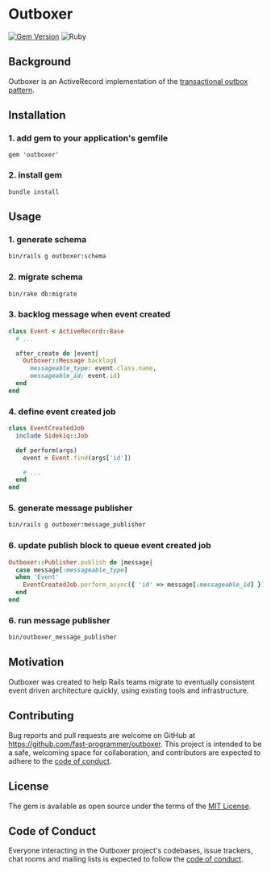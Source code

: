 # Outboxer

[![Gem Version](https://badge.fury.io/rb/outboxer.svg)](https://badge.fury.io/rb/outboxer)
![Ruby](https://github.com/fast-programmer/outboxer/actions/workflows/master.yml/badge.svg)

## Background

Outboxer is an ActiveRecord implementation of the [transactional outbox pattern](https://microservices.io/patterns/data/transactional-outbox.html).

## Installation

### 1. add gem to your application's gemfile

```
gem 'outboxer'
```

### 2. install gem

```
bundle install
```

## Usage

### 1. generate schema

```bash
bin/rails g outboxer:schema
```

### 2. migrate schema

```bash
bin/rake db:migrate
```

###  3. backlog message when event created

```ruby
class Event < ActiveRecord::Base
  # ...

  after_create do |event|
    Outboxer::Message.backlog(
      messageable_type: event.class.name,
      messageable_id: event.id)
  end
end
```

### 4. define event created job

```ruby
class EventCreatedJob
  include Sidekiq::Job

  def perform(args)
    event = Event.find(args['id'])

    # ...
  end
end
```

### 5. generate message publisher

```bash
bin/rails g outboxer:message_publisher
```

### 6. update publish block to queue event created job

```ruby
Outboxer::Publisher.publish do |message|
  case message[:messageable_type]
  when 'Event'
    EventCreatedJob.perform_async({ 'id' => message[:messageable_id] })
  end
end
```

### 6. run message publisher

```bash
bin/outboxer_message_publisher
```

## Motivation

Outboxer was created to help Rails teams migrate to eventually consistent event driven architecture quickly, using existing tools and infrastructure.

## Contributing

Bug reports and pull requests are welcome on GitHub at https://github.com/fast-programmer/outboxer. This project is intended to be a safe, welcoming space for collaboration, and contributors are expected to adhere to the [code of conduct](https://github.com/fast-programmer/outboxer/blob/main/CODE_OF_CONDUCT.md).

## License

The gem is available as open source under the terms of the [MIT License](https://opensource.org/licenses/MIT).

## Code of Conduct

Everyone interacting in the Outboxer project's codebases, issue trackers, chat rooms and mailing lists is expected to follow the [code of conduct](https://github.com/fast-programmer/outboxer/blob/main/CODE_OF_CONDUCT.md).

